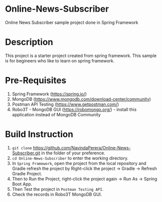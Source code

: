 # Online-News-Subscriber

Online News Subscriber sample project done in Spring Framework

# Description
This project is a starter project created from spring framework. This sample is for begineers who like to learn on spring framework.

# Pre-Requisites

1. Spring Framework (https://spring.io/)
1. MongoDB (https://www.mongodb.com/download-center/community)
1. Postman API Testing (https://www.getpostman.com/)
1. Robo3T - MongoDB GUI (https://robomongo.org/) - install this application instead of MongoDB Community

# Build Instruction
1. `git clone` https://github.com/NavindaPerera/Online-News-Subscriber.git in the folder of your preference.
1. `cd Online-News-Subscriber` to enter the working directory.
1. In `Spring Framework`, open the project from the local repository and Gradle refresh the project by 
    Right-click the project → Gradle → Refresh Gradle Project.
1. Then to Run the Project, right-click the project again → Run As → Spring Boot App.
1. Then Test the project in `Postman Testing API`.
1. Check the records in Robo3T MongoDB GUI.
